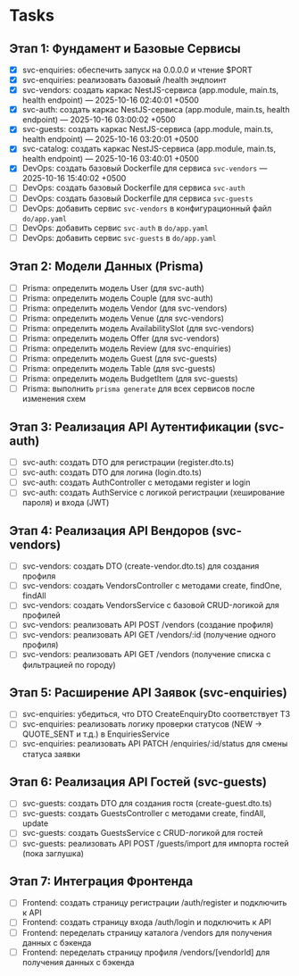 # Tasks

## Этап 1: Фундамент и Базовые Сервисы

- [x] svc-enquiries: обеспечить запуск на 0.0.0.0 и чтение $PORT
- [x] svc-enquiries: реализовать базовый /health эндпоинт
- [x] svc-vendors: создать каркас NestJS-сервиса (app.module, main.ts, health endpoint) — 2025-10-16 02:40:01 +0500
- [x] svc-auth: создать каркас NestJS-сервиса (app.module, main.ts, health endpoint) — 2025-10-16 03:00:02 +0500
- [x] svc-guests: создать каркас NestJS-сервиса (app.module, main.ts, health endpoint) — 2025-10-16 03:20:01 +0500
- [x] svc-catalog: создать каркас NestJS-сервиса (app.module, main.ts, health endpoint) — 2025-10-16 03:40:01 +0500
- [x] DevOps: создать базовый Dockerfile для сервиса `svc-vendors` — 2025-10-16 15:40:02 +0500
- [ ] DevOps: создать базовый Dockerfile для сервиса `svc-auth`
- [ ] DevOps: создать базовый Dockerfile для сервиса `svc-guests`
- [ ] DevOps: добавить сервис `svc-vendors` в конфигурационный файл `do/app.yaml`
- [ ] DevOps: добавить сервис `svc-auth` в `do/app.yaml`
- [ ] DevOps: добавить сервис `svc-guests` в `do/app.yaml`

## Этап 2: Модели Данных (Prisma)

- [ ] Prisma: определить модель User (для svc-auth)
- [ ] Prisma: определить модель Couple (для svc-auth)
- [ ] Prisma: определить модель Vendor (для svc-vendors)
- [ ] Prisma: определить модель Venue (для svc-vendors)
- [ ] Prisma: определить модель AvailabilitySlot (для svc-vendors)
- [ ] Prisma: определить модель Offer (для svc-vendors)
- [ ] Prisma: определить модель Review (для svc-enquiries)
- [ ] Prisma: определить модель Guest (для svc-guests)
- [ ] Prisma: определить модель Table (для svc-guests)
- [ ] Prisma: определить модель BudgetItem (для svc-guests)
- [ ] Prisma: выполнить `prisma generate` для всех сервисов после изменения схем

## Этап 3: Реализация API Аутентификации (svc-auth)

- [ ] svc-auth: создать DTO для регистрации (register.dto.ts)
- [ ] svc-auth: создать DTO для логина (login.dto.ts)
- [ ] svc-auth: создать AuthController с методами register и login
- [ ] svc-auth: создать AuthService с логикой регистрации (хеширование пароля) и входа (JWT)

## Этап 4: Реализация API Вендоров (svc-vendors)

- [ ] svc-vendors: создать DTO (create-vendor.dto.ts) для создания профиля
- [ ] svc-vendors: создать VendorsController с методами create, findOne, findAll
- [ ] svc-vendors: создать VendorsService с базовой CRUD-логикой для профилей
- [ ] svc-vendors: реализовать API POST /vendors (создание профиля)
- [ ] svc-vendors: реализовать API GET /vendors/:id (получение одного профиля)
- [ ] svc-vendors: реализовать API GET /vendors (получение списка с фильтрацией по городу)

## Этап 5: Расширение API Заявок (svc-enquiries)

- [ ] svc-enquiries: убедиться, что DTO CreateEnquiryDto соответствует ТЗ
- [ ] svc-enquiries: реализовать логику проверки статусов (NEW -> QUOTE_SENT и т.д.) в EnquiriesService
- [ ] svc-enquiries: реализовать API PATCH /enquiries/:id/status для смены статуса заявки

## Этап 6: Реализация API Гостей (svc-guests)

- [ ] svc-guests: создать DTO для создания гостя (create-guest.dto.ts)
- [ ] svc-guests: создать GuestsController с методами create, findAll, update
- [ ] svc-guests: создать GuestsService с CRUD-логикой для гостей
- [ ] svc-guests: реализовать API POST /guests/import для импорта гостей (пока заглушка)

## Этап 7: Интеграция Фронтенда

- [ ] Frontend: создать страницу регистрации /auth/register и подключить к API
- [ ] Frontend: создать страницу входа /auth/login и подключить к API
- [ ] Frontend: переделать страницу каталога /vendors для получения данных с бэкенда
- [ ] Frontend: переделать страницу профиля /vendors/[vendorId] для получения данных с бэкенда
